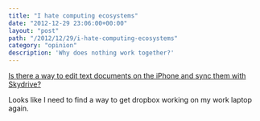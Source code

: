 ```yaml
---
title: "I hate computing ecosystems"
date: "2012-12-29 23:06:00+00:00"
layout: "post"
path: "/2012/12/29/i-hate-computing-ecosystems"
category: "opinion"
description: 'Why does nothing work together?'
---
```


[Is there a way to edit text documents on the iPhone and sync them with Skydrive?](http://superuser.com/questions/525673/is-there-a-way-to-edit-text-documents-on-the-iphone-and-sync-them-with-skydrive/525700#525700)

Looks like I need to find a way to get dropbox working on my work laptop again.
